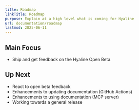 ```yaml
---
title: Roadmap
linkTitle: Roadmap
purpose: Explain at a high level what is coming for Hyaline
url: documentation/roadmap
lastmod: 2025-06-11
---
```

## Main Focus
* Ship and get feedback on the Hyaline Open Beta.

## Up Next
* React to open beta feedback
* Enhancements to updating documentation (GitHub Actions)
* Enhancements to using documentation (MCP server)
* Working towards a general release